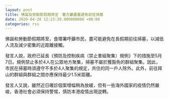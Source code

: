 ```yaml
---
layout: post
title: 佛誕及勞動節假期將至　署方籲盡量避免前往掃墓
date: 2020-04-28 12:23:20.000000000 +08:00
categories: rss
---
```


佛誕和勞動節假期將至，食環署呼籲市民，盡可能避免在長假期前往掃墓，以減低人流及減少密集的近距離接觸。
 
發言人說，政府已延長《預防及控制疾病（禁止羣組聚集）規例》下的措施至5月7日。規例禁止多於4人在公眾地方聚集，掃墓不屬於獲豁免的群組聚集。因此，市民在掃墓時須遵守不多於4人聚集的規定，共住的同一戶人除外。此外，前往拜山的群組與群組之間亦應保持最少1.5米距離。

發言人又說，雖然近日確診個案增幅稍為放緩，但有一些海外國家的疫情仍然嚴峻，香港社會必須保持警惕，慎防本港疫情出現逆轉。
